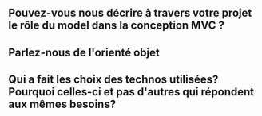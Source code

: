 ## Pouvez-vous nous décrire à travers votre projet le rôle du model dans la conception MVC ?

## Parlez-nous de l'orienté objet

## Qui a fait les choix des technos utilisées? Pourquoi celles-ci et pas d'autres qui répondent aux mêmes besoins?